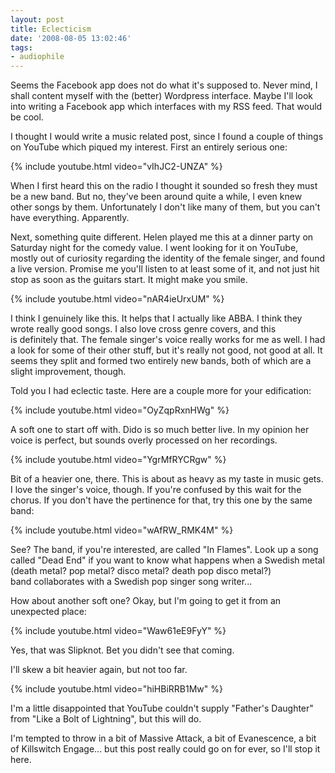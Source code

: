 ```yaml
---
layout: post
title: Eclecticism
date: '2008-08-05 13:02:46'
tags:
- audiophile
---
```


Seems the Facebook app does not do what it's supposed to. Never mind, I shall content myself with the (better) Wordpress interface. Maybe I'll look into writing a Facebook app which interfaces with my RSS feed. That would be cool.  

I thought I would write a music related post, since I found a couple of things on YouTube which piqued my interest. First an entirely serious one:  

<!-- More -->

{% include youtube.html video="vIhJC2-UNZA" %}

When I first heard this on the radio I thought it sounded so fresh they must be a new band. But no, they've been around quite a while, I even knew other songs by them. Unfortunately I don't like many of them, but you can't have everything. Apparently.  

Next, something quite different. Helen played me this at a dinner party on Saturday night for the comedy value. I went looking for it on YouTube, mostly out of curiosity regarding the identity of the female singer, and found a live version. Promise me you'll listen to at least some of it, and not just hit stop as soon as the guitars start. It might make you smile.  

{% include youtube.html video="nAR4ieUrxUM" %}

I think I genuinely like this. It helps that I actually like ABBA. I think they wrote really good songs. I also love cross genre covers, and this is definitely that. The female singer's voice really works for me as well. I had a look for some of their other stuff, but it's really not good, not good at all. It seems they split and formed two entirely new bands, both of which are a slight improvement, though.  

Told you I had eclectic taste. Here are a couple more for your edification:  

{% include youtube.html video="OyZqpRxnHWg" %} 

A soft one to start off with. Dido is so much better live. In my opinion her voice is perfect, but sounds overly processed on her recordings.  

{% include youtube.html video="YgrMfRYCRgw" %}

Bit of a heavier one, there. This is about as heavy as my taste in music gets. I love the singer's voice, though. If you're confused by this wait for the chorus. If you don't have the pertinence for that, try this one by the same band:  

{% include youtube.html video="wAfRW_RMK4M" %}

See? The band, if you're interested, are called "In Flames". Look up a song called "Dead End" if you want to know what happens when a Swedish metal (death metal? pop metal? disco metal? death pop disco metal?) band collaborates with a Swedish pop singer song writer...  

How about another soft one? Okay, but I'm going to get it from an unexpected place:  

{% include youtube.html video="Waw61eE9FyY" %}

Yes, that was Slipknot. Bet you didn't see that coming.  

I'll skew a bit heavier again, but not too far.  

{% include youtube.html video="hiHBiRRB1Mw" %}

I'm a little disappointed that YouTube couldn't supply "Father's Daughter" from "Like a Bolt of Lightning", but this will do.  

I'm tempted to throw in a bit of Massive Attack, a bit of Evanescence, a bit of Killswitch Engage... but this post really could go on for ever, so I'll stop it here.
